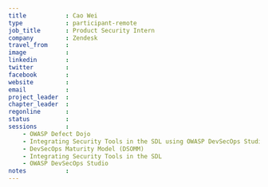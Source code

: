 ```yaml
---
title           : Cao Wei
type            : participant-remote
job_title       : Product Security Intern
company         : Zendesk
travel_from     :
image           :
linkedin        : 
twitter         :
facebook        :
website         :
email           : 
project_leader  :
chapter_leader  :
regonline       :
status          : 
sessions        :
    - OWASP Defect Dojo
    - Integrating Security Tools in the SDL using OWASP DevSecOps Studio
    - DevSecOps Maturity Model (DSOMM)
    - Integrating Security Tools in the SDL
    - OWASP DevSecOps Studio
notes           :
---
```


<!-- put more details about participant here -->